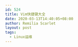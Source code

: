 ```yaml
---
id: 524
title: Vim快捷键大全
date: 2020-03-13T14:40:05+08:00
author: Remilia Scarlet
layout: post
tags:
  - Linux运维
---
```

<figure class="wp-block-image size-large"><img src="https://img-blog.csdn.net/20160907133419436?watermark/2/text/aHR0cDovL2Jsb2cuY3Nkbi5uZXQv/font/5a6L5L2T/fontsize/400/fill/I0JBQkFCMA==/dissolve/70/gravity/Center" alt="" class="wp-image-523" /></figure>